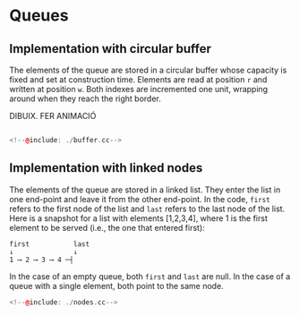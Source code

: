 # Queues

## Implementation with circular buffer

The elements of the queue are stored in a circular buffer whose capacity is
fixed and set at construction time. Elements are read at position `r` and
written at position `w`. Both indexes are incremented one unit, wrapping
around when they reach the right border.

DIBUIX. FER ANIMACIÓ

```c++

<!--@include: ./buffer.cc-->

```

## Implementation with linked nodes

The elements of the queue are stored in a linked list. They enter the list in
one end-point and leave it from the other end-point. In the code, `first`
refers to the first node of the list and `last` refers to the last node of the
list. Here is a snapshot for a list with elements [1,2,3,4], where 1 is the
first element to be served (i.e., the one that entered first):

```text
first           last
↓               ↓
1 ⟶ 2 ⟶ 3 ⟶ 4 ─┤
```

In the case of an empty queue, both `first` and `last` are null. In the case
of a queue with a single element, both point to the same node.

```c++
<!--@include: ./nodes.cc-->
```

<Autors autors="jpetit roura jordic"/>
